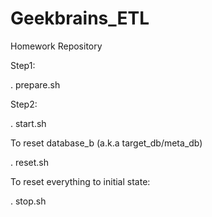 # Geekbrains_ETL
Homework Repository

Step1:

. prepare.sh


Step2:

. start.sh


To reset database_b (a.k.a target_db/meta_db)

. reset.sh


To reset everything to initial state:

. stop.sh

